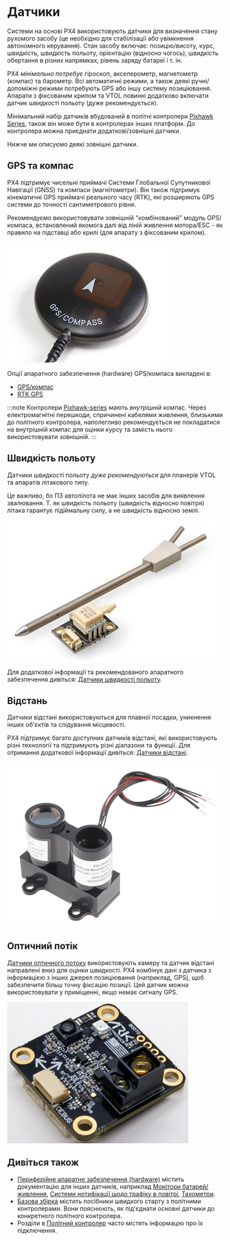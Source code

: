 # Датчики

Системи на основі PX4 використовують датчики для визначення стану рухомого засобу (це необхідно для стабілізації або увімкнення автономного керування). Стан засобу включає: позицію/висоту, курс, швидкість, швидкість польоту, орієнтацію (відносно чогось), швидкість обертання в різних напрямках, рівень заряду батареї і т. ін.

PX4 *мінімально потребує* гіроскоп, акселерометр, магнетометр (компас) та барометр. Всі автоматичні режими, а також деякі ручні/допоміжні режими потребують GPS або іншу систему позиціювання. Апарати з фіксованим крилом та VTOL повинні додатково включати датчик швидкості польоту (дуже рекомендується).

Мінімальний набір датчиків вбудований в політні контролери [Pixhawk Series](../flight_controller/pixhawk_series.md), також він може бути в контролерах інших платформ. До контролера можна приєднати додаткові/зовнішні датчики.

Нижче ми описуємо деякі зовнішні датчики.
<a id="gps_compass"></a>

## GPS та компас

PX4 підтримує чисельні приймачі Системи Глобальної Супутникової Навігації (GNSS) та компаси (магнітометри). Він також підтримує кінематичні GPS приймачі реального часу (RTK), які розширяють GPS системи до точності сантиметрового рівня.

Рекомендуємо використовувати зовнішній "комбінований" модуль GPS/компаса, встановлений якомога далі від ліній живлення мотора/ESC - як правило на підставці або крилі (для апарату з фіксованим крилом).

![GPS + Компас](../../assets/hardware/gps/gps_compass.jpg)

Опції апаратного забезпечення (hardware) GPS/компаса викладені в:
- [GPS/компас](../gps_compass/README.md)
- [RTK GPS](../gps_compass/rtk_gps.md)

:::note
Контролери [Pixhawk-series](../flight_controller/pixhawk_series.md) мають *внутрішній* компас. Через електромагнітні перешкоди, спричинені кабелями живлення, близькими до політного контролера, наполегливо рекомендується не покладатися на внутрішній компас для оцінки курсу та замість нього використовувати зовнішній. :::

## Швидкість польоту

Датчики швидкості польоту *дуже рекомендуються* для планерів VTOL та апаратів літакового типу.

Це важливо, бо ПЗ автопілота не має інших засобів для виявлення звалювання. Т. як швидкість польоту (швидкість відносно повітря) літака гарантує підіймальну силу, а не швидкість відносно землі.

![Цифровий датчик швидкості польоту](../../assets/hardware/sensors/airspeed/digital_airspeed_sensor.jpg)

Для додаткової інформації та рекомендованого апаратного забезпечення дивіться: [Датчики швидкості польоту](../sensor/airspeed.md).

## Відстань

Датчики відстані використовуються для плавної посадки, уникнення інших об'єктів та слідування місцевості.

PX4 підтримує багато доступних датчиків відстані, які використовують різні технології та підтримують різні діапазони та функції. Для отримання додаткової інформації дивіться: [Датчики відстані](../sensor/rangefinders.md).

<img src="../../assets/hardware/sensors/lidar_lite/lidar_lite_1.png" title="lidar_lite_1" width="500px" />

## Оптичний потік

[Датчики оптичного потоку](../sensor/optical_flow.md) використовують камеру та датчик відстані направлені вниз для оцінки швидкості. PX4 комбінує дані з датчика з інформацією з інших джерел позиціювання (наприклад, GPS), щоб забезпечити більш точну фіксацію позиції. Цей датчик можна використовувати у приміщенні, якщо немає сигналу GPS.

![Зображення датчику оптичного потоку ARK Flow](../../assets/hardware/sensors/optical_flow/ark_flow.jpg)


## Дивіться також

- [Периферійне апаратне забезпечення (hardware)](../peripherals/README.md) містить документацію для інших датчиків, наприклад [Монітори батарей/живлення](../power_module/README.md), [Системи нотифікації щодо трафіку в повітрі](../peripherals/adsb_flarm.md), [Тахометри](../sensor/tachometers.md).
- [Базова збірка](../assembly/README.md) містить посібники швидкого старту з політними контролерами. Вони пояснюють, як під'єднати основні датчики до конкретного політного контролера.
- Розділи в [Політний контролер](../flight_controller/README.md) часто містять інформацію про їх підключення.
